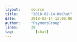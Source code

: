 ```yaml
---
layout:     source 
title:      "2018-02-14-WeChat"
date:       2018-02-14 12:00:00
author:     "PaymentGroup"
lines:      28 
tag:		  [chat]
---
```

